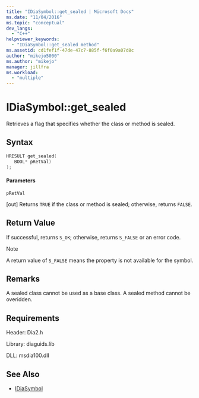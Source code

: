 ```yaml
---
title: "IDiaSymbol::get_sealed | Microsoft Docs"
ms.date: "11/04/2016"
ms.topic: "conceptual"
dev_langs:
  - "C++"
helpviewer_keywords:
  - "IDiaSymbol::get_sealed method"
ms.assetid: cd1fef1f-47de-47c7-885f-f6f0a9a07d8c
author: "mikejo5000"
ms.author: "mikejo"
manager: jillfra
ms.workload:
  - "multiple"
---
```

# IDiaSymbol::get_sealed
Retrieves a flag that specifies whether the class or method is sealed.

## Syntax

```C++
HRESULT get_sealed( 
   BOOL* pRetVal)
);
```

#### Parameters
 `pRetVal`

[out] Returns `TRUE` if the class or method is sealed; otherwise, returns `FALSE`.

## Return Value
 If successful, returns `S_OK`; otherwise, returns `S_FALSE` or an error code.

> [!NOTE]
>  A return value of `S_FALSE` means the property is not available for the symbol.

## Remarks
 A sealed class cannot be used as a base class. A sealed method cannot be overidden.

## Requirements
 Header: Dia2.h

 Library: diaguids.lib

 DLL: msdia100.dll

## See Also
- [IDiaSymbol](../../debugger/debug-interface-access/idiasymbol.md)